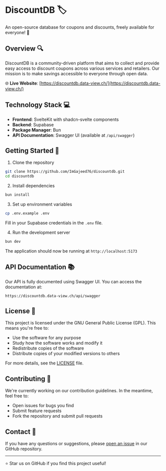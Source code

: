 # DiscountDB 🏷️

An open-source database for coupons and discounts, freely available for everyone! 🎉

## Overview 🔍

DiscountDB is a community-driven platform that aims to collect and provide easy access to discount coupons across various services and retailers. Our mission is to make savings accessible to everyone through open data.

🌐 **Live Website**: [https://discountdb.data-view.ch/](https://discountdb.data-view.ch/)

## Technology Stack 💻

- **Frontend**: SvelteKit with shadcn-svelte components
- **Backend**: Supabase
- **Package Manager**: Bun
- **API Documentation**: Swagger UI (available at `/api/swagger`)

## Getting Started 🚀

1. Clone the repository
```bash
git clone https://github.com/ImGajeed76/discountdb.git
cd discountdb
```

2. Install dependencies
```bash
bun install
```

3. Set up environment variables
```bash
cp .env.example .env
```
Fill in your Supabase credentials in the `.env` file.

4. Run the development server
```bash
bun dev
```

The application should now be running at `http://localhost:5173`

## API Documentation 📚

Our API is fully documented using Swagger UI. You can access the documentation at:
```
https://discountdb.data-view.ch/api/swagger
```

## License 📜

This project is licensed under the GNU General Public License (GPL). This means you're free to:
- Use the software for any purpose
- Study how the software works and modify it
- Redistribute copies of the software
- Distribute copies of your modified versions to others

For more details, see the [LICENSE](LICENSE) file.

## Contributing 🤝

We're currently working on our contribution guidelines. In the meantime, feel free to:
- Open issues for bugs you find
- Submit feature requests
- Fork the repository and submit pull requests

## Contact 📧

If you have any questions or suggestions, please [open an issue](https://github.com/ImGajeed76/discountdb/issues) in our GitHub repository.

---

⭐ Star us on GitHub if you find this project useful!